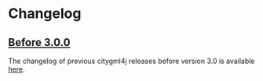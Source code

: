 # Changelog

## [Before 3.0.0]

The changelog of previous citygml4j releases before version 3.0 is available [here](https://github.com/citygml4j/citygml4j/blob/citygml4j-v2/CHANGES.md).

[Before 3.0.0]: https://github.com/citygml4j/citygml4j/blob/citygml4j-v2/CHANGES.md